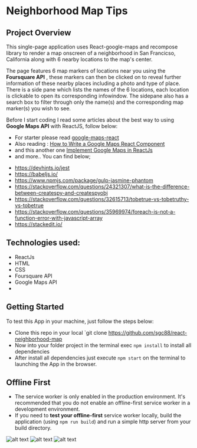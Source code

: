 # Neighborhood Map Tips

## Project Overview

This single-page application uses React-google-maps and recompose library to render a map onscreen of a neighborhood in San Francicso, California along with 6 nearby locations to the map's center.

The page features 6 map markers of locations near you using the  **Foursquare API**  , these markers can then be clicked on to reveal further information of these nearby places including a photo and type of place. There is a side pane which lists the names of the 6 locations, each location is clickable to open its corresponding infowindow. The sidepane also has a search box to filter through only the name(s) and the corresponding map marker(s) you wish to see.

Before I start coding I read some articles about the best way to using  **Google Maps API**  with ReactJS, follow below:

-   For starter please read  [google-maps-react](https://www.npmjs.com/package/google-maps-react)
-   Also reading :  [How to Write a Google Maps React Component](https://www.fullstackreact.com/articles/how-to-write-a-google-maps-react-component/)
-   and this another one  [Implement Google Maps in ReactJs](https://getpocket.com/a/read/1918096586)
-   and more.. You can find below;


* https://devhints.io/jest
* https://babeljs.io/
* https://www.npmjs.com/package/gulp-jasmine-phantom
* https://stackoverflow.com/questions/24321307/what-is-the-difference-between-createspy-and-createspyobj
* https://stackoverflow.com/questions/32615713/tobetrue-vs-tobetruthy-vs-tobetrue
* https://stackoverflow.com/questions/35969974/foreach-is-not-a-function-error-with-javascript-array
*  https://stackedit.io/


## Technologies used:

-   ReactJs
-   HTML
-   CSS
-   Foursquare API
-   Google Maps API
-
## Getting Started

To test this App in your machine, just follow the steps below:

-   Clone this repo in your local  `git clone https://github.com/sgc88/react-neighborhood-map
-   Now into your folder project in the terminal exec  `npm install`  to install all dependencies
-   After install all dependencies just execute  `npm start`  on the terminal to launching the App in the browser.

## Offline First

-   The service worker is only enabled in the production environment. It's recommended that you do not enable an offline-first service worker in a development environment.
-   If you need to  **test your offline-first**  service worker locally, build the application (using  `npm run build`) and run a simple http server from your build directory.

![alt text]("./images/image1.png")
![alt text]("./images/image2.png")
![alt text]("./images/image3.png")
